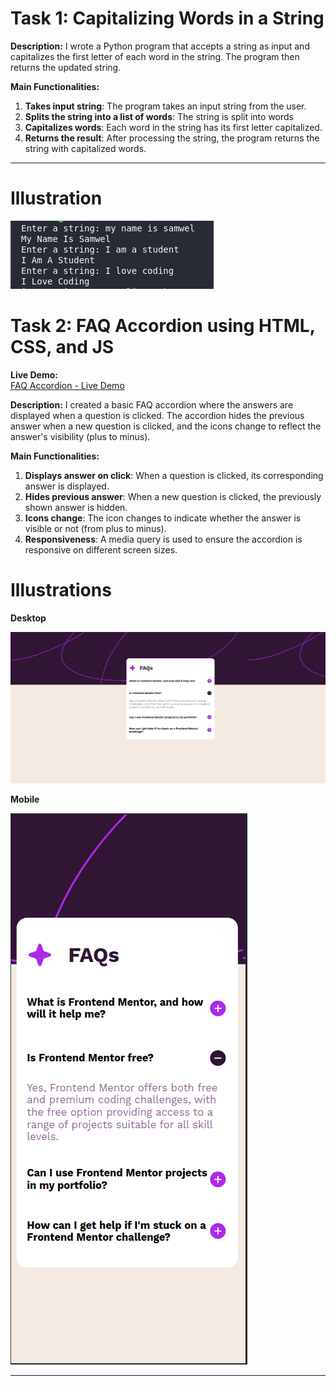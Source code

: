 # Task 1: Capitalizing Words in a String

**Description:**
I wrote a Python program that accepts a string as input and capitalizes the first letter of each word in the string. The program then returns the updated string.

**Main Functionalities:**
1. **Takes input string**: The program takes an input string from the user.
2. **Splits the string into a list of words**: The string is split into words
3. **Capitalizes words**: Each word in the string has its first letter capitalized.
3. **Returns the result**: After processing the string, the program returns the string with capitalized words.

---

# Illustration

![Capitalize](faq/assets/capitalize.png)




# Task 2: FAQ Accordion using HTML, CSS, and JS

**Live Demo:**  
[FAQ Accordion - Live Demo](https://technical-test-git-main-samwel-njugunas-projects.vercel.app/)


**Description:**
I created a basic FAQ accordion where the answers are displayed when a question is clicked. The accordion hides the previous answer when a new question is clicked, and the icons change to reflect the answer's visibility (plus to minus).

**Main Functionalities:**
1. **Displays answer on click**: When a question is clicked, its corresponding answer is displayed.
2. **Hides previous answer**: When a new question is clicked, the previously shown answer is hidden.
3. **Icons change**: The icon changes to indicate whether the answer is visible or not (from plus to minus).
4. **Responsiveness**: A media query is used to ensure the accordion is responsive on different screen sizes.


# Illustrations
**Desktop**

![Desktop](faq/assets/desktop.png)

**Mobile**

![FAQ Illustration](faq/assets/mobile.png)

---

